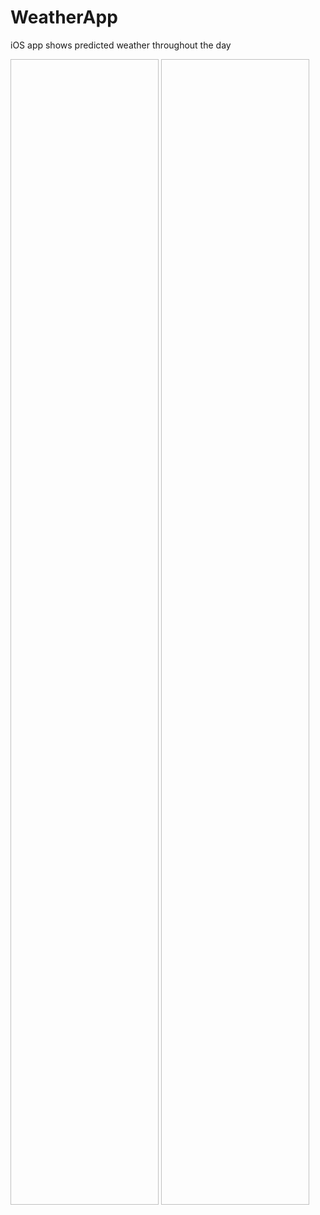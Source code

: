 # WeatherApp
iOS app shows predicted weather throughout the day 

<p>
  <img scr="https://github.com/PhaelIshall/WeatherApp/blob/master/night.png" width="47%" height="47%">
  <img scr="https://github.com/PhaelIshall/WeatherApp/blob/master/day.png" width="47%" height="47%">
</p>
